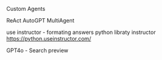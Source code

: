 Custom Agents 


ReAct
AutoGPT
MultiAgent

use instructor - formating answers
python libraty instructor
https://python.useinstructor.com/

GPT4o - Search preview
